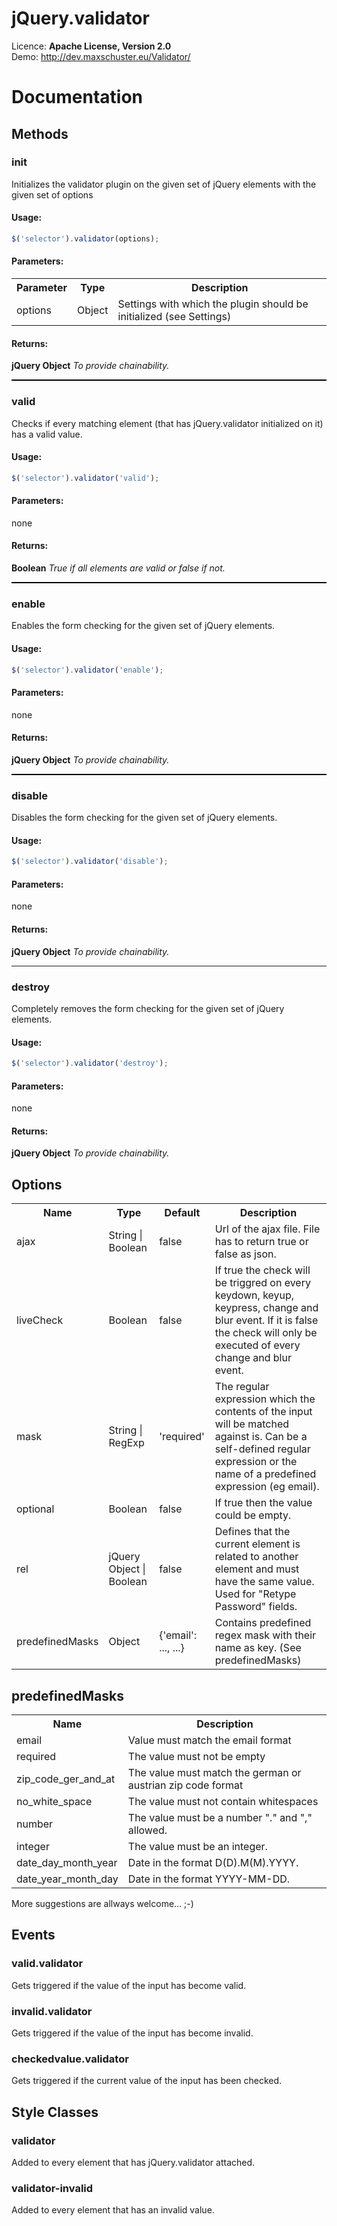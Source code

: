 
# jQuery.validator

Licence: <b>Apache License, Version 2.0</b><br />
Demo: http://dev.maxschuster.eu/Validator/

# Documentation

## Methods

### init
Initializes the validator plugin on the given set of jQuery elements with the given set of options

#### Usage:
```JavaScript
$('selector').validator(options);
```
#### Parameters:
<table>
    <tr>
        <th>Parameter</th>
        <th>Type</th>
        <th>Description</th>
    </tr>
    <tr>
        <td>options</td>
        <td>Object</td>
        <td>Settings with which the plugin should be initialized (see Settings)</td>
    </tr>
</table>

#### Returns:
<b>jQuery Object</b> <i>To provide chainability.</i>

<div style="border: 1px solid #000;"></div>

### valid
Checks if every matching element (that has jQuery.validator initialized on it) has a valid value.

#### Usage:
```JavaScript
$('selector').validator('valid');
```

#### Parameters:
none

#### Returns:
<b>Boolean</b> <i>True if all elements are valid or false if not.</i>

<div style="border: 1px solid #000;"></div>

### enable
Enables the form checking for the given set of jQuery elements.

#### Usage:
```JavaScript
$('selector').validator('enable');
```

#### Parameters:
none

#### Returns:
<b>jQuery Object</b> <i>To provide chainability.</i>

<div style="border: 1px solid #000;"></div>

### disable
Disables the form checking for the given set of jQuery elements.

#### Usage:
```JavaScript
$('selector').validator('disable');
```

#### Parameters:
none

#### Returns:
<b>jQuery Object</b> <i>To provide chainability.</i>

<hr />

### destroy
Completely removes the form checking for the given set of jQuery elements.

#### Usage:
```JavaScript
$('selector').validator('destroy');
```

#### Parameters:
none

#### Returns:
<b>jQuery Object</b> <i>To provide chainability.</i>


## Options
<table>
<tr>
<th>Name</th>
<th>Type</th>
<th>Default</th>
<th>Description</th>
</tr>
<tr>
<td>ajax</td>
<td>String | Boolean</td>
<td>false</td>
<td>
Url of the ajax file. File has to return true or false as json.
</td>
</tr>
<tr>
<td>liveCheck</td>
<td>Boolean</td>
<td>false</td>
<td>
If true the check will be triggred on every keydown, keyup, keypress, change and blur event. If it is false the check will only be executed of every change and blur event.
</td>
</tr>
<tr>
<td>mask</td>
<td>String | RegExp</td>
<td>'required'</td>
<td>
The regular expression which the contents of the input will be matched against is. Can be a self-defined regular expression or the name of a predefined expression (eg email).
</td>
</tr>
<tr>
<td>optional</td>
<td>Boolean</td>
<td>false</td>
<td>If true then the value could be empty.</td>
</tr>
<tr>
<td>rel</td>
<td>jQuery Object | Boolean</td>
<td>false</td>
<td>
Defines that the current element is related to another element and must have the same value. Used for "Retype Password" fields.
</td>
</tr>
<tr>
<td>predefinedMasks</td>
<td>Object</td>
<td>{'email': ..., ...}</td>
<td>Contains predefined regex mask with their name as key. (See predefinedMasks)</td>
</tr>
</table>

## predefinedMasks
<table>
<tr>
<th>
Name
</th>
<th>
Description
</th>
</tr>
<tr>
<td>
email
</td>
<td>
Value must match the email format
</td>
</tr>
<tr>
<td>
required
</td>
<td>
The value must not be empty
</td>
</tr>
<tr>
<td>
zip_code_ger_and_at
</td>
<td>
The value must match the german or austrian zip code format
</td>
</tr>
<tr>
<td>
no_white_space
</td>
<td>
The value must not contain whitespaces
</td>
</tr>
<tr>
<td>
number
</td>
<td>
The value must be a number "." and "," allowed.
</td>
</tr>
<tr>
<td>
integer
</td>
<td>
The value must be an integer.
</td>
</tr>
<tr>
<td>
date_day_month_year
</td>
<td>
Date in the format D(D).M(M).YYYY.
</td>
</tr>
<tr>
<td>
date_year_month_day
</td>
<td>
Date in the format YYYY-MM-DD.
</td>
</tr>
</table>

More suggestions are allways welcome... ;-)

## Events

### valid.validator

Gets triggered if the value of the input has become valid.

### invalid.validator

Gets triggered if the value of the input has become invalid.

### checkedvalue.validator

Gets triggered if the current value of the input has been checked.

## Style Classes

### validator

Added to every element that has jQuery.validator attached.

### validator-invalid

Added to every element that has an invalid value.